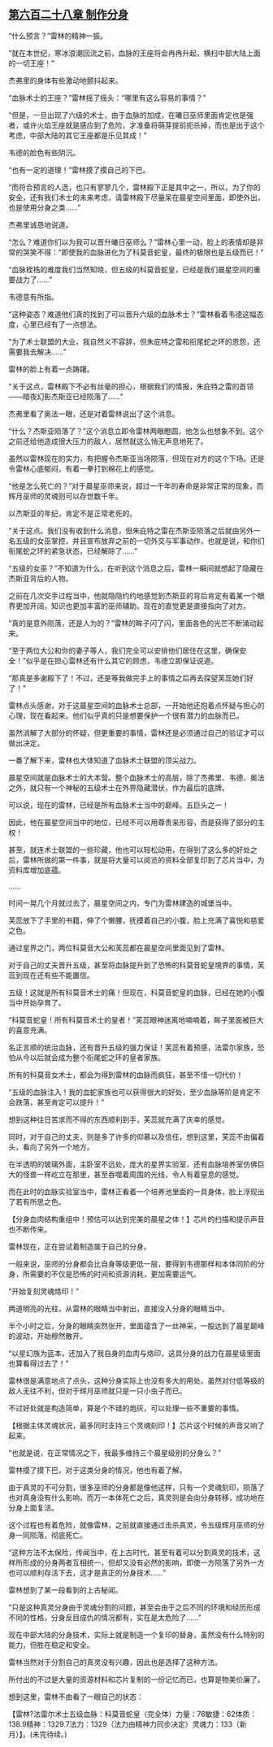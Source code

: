 ## [第六百二十八章 制作分身](https://www.xxbiquge.com/11_11222/8976506.html)


  “什么预言？”雷林的精神一振。

  “就在本世纪，寒冰浪潮回流之前，血脉的王座将会冉冉升起，横扫中部大陆上面的一切王座！”

  杰弗里的身体有些激动地颤抖起来。

  “血脉术士的王座？”雷林摇了摇头：“哪里有这么容易的事情？”

  “但是，一旦出现了六级的术士，由于血脉的加成，在曦日巫师里面肯定也是强者，或许火焰王座就是感应到了危险，才准备将萌芽提前扼杀掉，而也是出于这个考虑，中部大陆的其它王座都是乐见其成！”

  韦德的脸色有些阴沉。

  “也有一定的道理！”雷林摸了摸自己的下巴。

  “而符合预言的人选，也只有寥寥几个，雷林殿下正是其中之一，所以，为了你的安全，还有我们术士的未来考虑，请雷林殿下尽量呆在晨星空间里面，即使外出，也是使用分身之类……”

  杰弗里诚恳地说道。

  “怎么？难道你们以为我可以晋升曦日巫师么？”雷林心里一动，脸上的表情却是非常的哭笑不得：“即使我的血脉进化为了科莫音蛇皇，最终的极限也是五级而已！”

  “血脉桎梏的难度我们当然知晓，但五级的科莫音蛇皇，已经是我们晨星空间的重要战力了……”

  韦德意有所指。

  “这种姿态？难道他们真的找到了可以晋升六级的血脉术士？”雷林看着韦德这幅态度，心里已经有了一点想法。

  “为了术士联盟的大业，我自然义不容辞，但朱庇特之雷和衔尾蛇之环的恩怨，还需要我去解决……”

  雷林的脸上有着一点踌躇。

  “关于这点，雷林殿下不必有丝毫的担心，根据我们的情报，朱庇特之雷的首领——暗夜幻影杰斯亚已经陨落了……”

  杰弗里看了奥法一眼，还是对着雷林说出了这个消息。

  “什么？杰斯亚陨落了？”这个消息立即令雷林两眼瞪圆，他怎么也想象不到。这个之前还给他造成很大压力的敌人，居然就这么悄无声息地死了。

  虽然以雷林现在的实力，有把握令杰斯亚当场陨落，但现在对方的这个下场。还是令雷林心底郁闷，有着一拳打到棉花上的感觉。

  “他是怎么死亡的？”对于晨星巫师来说，超过一千年的寿命是非常正常的现象，而辉月巫师的灵魂则可以存世数千年。

  以杰斯亚的年纪，肯定不是正常老死的。

  “关于这点。我们没有收到什么消息，但朱庇特之雷在杰斯亚陨落之后就由另外一名五级的女巫掌控，并且宣布放弃之前的一切外交与军事动作，也就是说，和你们衔尾蛇之环的紧急状态，已经解除了……”

  “五级的女巫？”不知道为什么，在听到这个消息之后，雷林一瞬间就想起了隐藏在杰斯亚背后的人物。

  之前在几次交手过程当中，他就隐隐约约地感觉到杰斯亚的背后肯定有着某一个眼界更加开阔，知识也更加丰富的巫师辅助。现在的直觉更是直接指向了对方。

  “真的是意外陨落，还是人为的？”雷林的眸子闪了闪，里面各色的光芒不断涌动起来。

  “至于两位大公和你的妻子等人，我们完全可以安排他们居住在这里，确保安全！”似乎是在担心雷林还有什么其它的顾虑，韦德立即保证说道。

  “那真是多谢殿下了！不过，还是等我做完手上的事情之后再去探望芙蕊她们好了！”

  雷林点头感谢，对于这晨星空间的血脉术士总部，一开始他还抱着点怀疑与担心的心理，现在看起来。他们似乎真的只是想要保护一个很有潜力的血脉而已。

  虽然消解了大部分的怀疑，但更重要的事情，雷林还是必须通过自己的验证才可以做出决定。

  一番了解下来，雷林也大体知道了血脉术士联盟的顶尖战力。

  晨星空间就是血脉术士的大本营。整个血脉术士的高层，除了杰弗里、韦德、奥法之外，就只有一个神秘的五级术士在外界隐藏潜伏，作为最后的底牌。

  可以说，现在的雷林，已经是所有血脉术士当中的巅峰。五巨头之一！

  因此，他在晨星空间当中的地位，已经不可以用尊贵来形容，而是获得了部分的主权！

  甚至，就连术士联盟的一些珍藏，他也可以轻松动用，在得到了这么多的好处之后，雷林所做的第一件事，就是将大量可以阅览的资料全部复印到了芯片当中，为资料库增加底蕴。

  ……

  时间一晃几个月就过去了，晨星空间之内，专门为雷林建造的城堡当中。

  芙蕊放下了手里的书籍，伸了个懒腰，抚摸着自己的小腹，脸上充满了喜悦和慈爱之色。

  通过星界之门，两位科莫音大公和芙蕊都在晨星空间里面见到了雷林。

  对于自己的丈夫晋升五级，甚至将血脉提升到了恐怖的科莫音蛇皇境界的事情，芙蕊到现在还有些不能置信。

  五级！这就是所有科莫音术士的痛！但现在，科莫音蛇皇的血脉，已经在她的小腹当中开始孕育了。

  “科莫音蛇皇！所有科莫音术士的皇者！”芙蕊眼神迷离地喃喃着，眸子里面被巨大的喜意充满。

  名正言顺的统治血脉，还有晋升五级的强力保证！芙蕊有着预感，法雷尔家族，恐怕从今以后就会成为整个衔尾蛇之环的皇者家族。

  所有的科莫音女术士，都会为得到雷林的血脉而疯狂，甚至不惜一切代价！

  “五级的血脉注入！我的血蛇家族也可以获得很大的好处，至少血脉等阶是肯定不会跌落，甚至肯定可以提升！”

  想到这种往日苦求而不得的东西顺利到手，芙蕊就充满了庆幸的感觉。

  同时，对于自己的丈夫，则是多了许多的仰慕以及信任，想到这里，芙蕊不由偏着头，看向了另外一个地方。

  在半透明的玻璃外面，主卧室不远处，庞大的星界实验室，还有血脉培养室仿佛巨大的怪兽一样屹立在那里，甚至吞噬着周围的光线，令人有着窒息的感觉。

  而在此时的血脉实验室当中，雷林正看着一个培养池里面的一具身体，脸上浮现出了若有所思之色。

  【分身血肉结构重组中！预估可以达到完美的晨星之体！】芯片的扫描和提示声音也不断传来。

  雷林现在，正在尝试着制造属于自己的分身。

  一般来说，巫师的分身都会比自身等级更低一层，要得到韦德那样和本体同阶的分身，所需要的不仅是恐怖的时间和资源消耗，更加需要运气。

  “开始复刻灵魂烙印！”

  两道明亮的光柱，从雷林的眼睛当中射出，直接没入分身的眼睛当中。

  半个小时之后，分身的眼睛突然张开，里面蕴含了一丝神采，一股达到了晨星巅峰的波动，开始穆然散开。

  “以星幻族为蓝本，还加入了我自身的血肉与烙印，这具分身的战力在晨星级里面也算看得过去了！”

  雷林很是满意地点了点头，这种分身实际上也没有多大的用处，虽然对付低等级的敌人无往不利，但对于辉月巫师就只是一只小虫子而已。

  不过好处就是构造简单，算是个不错的炮灰，可以处理一些不重要的事情。

  【根据主体灵魂状况，最多同时支持三个灵魂刻印！】芯片这个时候的声音又响了起来。

  “也就是说，在正常情况之下，我最多维持三个晨星级别的分身么？”

  雷林摸了摸下巴，对于这类分身的情况，他也有着了解。

  由于真灵的不可分割，很多巫师的分身都是像他这样，只有一个灵魂刻印，陨落了也对真身没有什么影响，而万一本体死亡之后，真灵则是会向分身转移，成功地在分身上面复活。

  这个过程也有着危险，就像雷林，之前就直接通过击杀真灵，令五级辉月巫师的分身一同陨落，彻底死亡。

  “这种方法不太保险，传闻当中，在上古时代，甚至有着可以分割真灵的技术，这样所形成的分身两者互相统一，但却又没有必然的影响，即使一方陨落了另外一方也可以顺利存活下去，这才是真正的分身技术……”

  雷林想到了某一段看到的上古秘闻。

  “只是这种真灵分身由于灵魂分割的问题，甚至会由于之后不同的环境和经历形成不同的性格，分身反目成仇的情况都有，实在是太危险了……”

  现在中部大陆的分身技术，实际上就是制造一个复印的替身，虽然没有什么特别的能力，但胜在稳定和安全。

  雷林当然对于分割自己的真灵没有兴趣，因此也是选择了这种方法。

  所付出的不过是大量的资源材料和芯片复制的一份记忆而已，也算是物美价廉了。

  想到这里，雷林不由看了一眼自己的状态：

  【雷林?法雷尔术士五级血脉：科莫音蛇皇（完全体）力量：76敏捷：62体质：138.9精神：1329.7法力：1329（法力由精神力同步决定）灵魂力：133（新月）】。(未完待续。)

